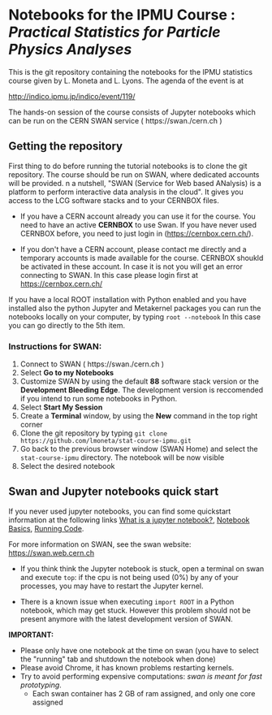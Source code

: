 # Notebooks for the IPMU Course : *Practical Statistics for Particle Physics Analyses* 

This is the git repository containing the notebooks for the IPMU statistics course given by L. Moneta and L. Lyons. 
The agenda of the event is at 

http://indico.ipmu.jp/indico/event/119/


The hands-on session of the course consists of Jupyter notebooks which can be run on the CERN SWAN service ( https://swan./cern.ch )


## Getting the repository

First thing to do before running the tutorial notebooks is to clone the git repository. The course should be run on SWAN, where dedicated accounts will be provided.
n a nutshell, "SWAN (Service for Web based ANalysis) is a platform to perform interactive data analysis in the cloud". It gives you access to the LCG software stacks and to your CERNBOX files. 

* If you have a CERN account already you can use it for the course. You need to have an active **CERNBOX** to use Swan.
If you have never used CERNBOX before, you need to just login in (https://cernbox.cern.ch/).

* If you don't have a CERN account, please contact  me directly and a temporary accounts is made available for the course. CERNBOX shoukld be activated in these account. In case it is not you will get
  an error connecting to SWAN. In this case please login first at https://cernbox.cern.ch/ 


If you have a local ROOT installation with Python enabled and you have installed also the python Jupyter and Metakernel packages you can run the notebooks locally on your computer, by typing
`root --notebook`
In this case you can go directly to the 5th item.  

### Instructions for SWAN: 

1. Connect to SWAN ( https://swan./cern.ch )
2. Select **Go to my Notebooks**
3. Customize SWAN by using the default **88** software stack version or the **Development  Bleeding Edge**. The development version is reccomended if you intend to run some notebooks in Python.
4. Select **Start My Session**
5. Create a  **Terminal** window, by using the **New**  command in the top right corner
6. Clone the git repository by typing
`git clone https://github.com/lmoneta/stat-course-ipmu.git`
7. Go back to the previous browser window (SWAN Home) and select the `stat-course-ipmu` directory. The notebook will be now visible
8. Select the desired notebook

## Swan and Jupyter notebooks quick start ##

If you never used jupyter notebooks, you can find some quickstart information at the following links [What is a jupyter notebook?](http://nbviewer.jupyter.org/github/jupyter/notebook/blob/master/docs/source/examples/Notebook/What%20is%20the%20Jupyter%20Notebook.ipynb), [Notebook Basics](http://nbviewer.jupyter.org/github/jupyter/notebook/blob/master/docs/source/examples/Notebook/Notebook%20Basics.ipynb),  [Running Code](http://nbviewer.jupyter.org/github/jupyter/notebook/blob/master/docs/source/examples/Notebook/Running%20Code.ipynb).

For more information on SWAN, see the swan website: https://swan.web.cern.ch

* If you think think the Jupyter notebook is stuck, open a terminal on swan and execute `top`: if the cpu is not being used (0%) by any of your processes, you may have to restart the Jupyter
kernel.

* There is a known issue when executing `import ROOT` in a Python notebook, which may get stuck.  However this problem should not be present anymore with the latest development version of SWAN.


**IMPORTANT:**    
* Please only have one notebook at the time on swan (you have to select the "running" tab and shutdown the notebook when done)
* Please avoid Chrome, it has known problems restarting kernels.
* Try to avoid performing expensive computations: *swan is meant for fast prototyping*. 
     * Each swan container has 2 GB of ram assigned, and only one core assigned




